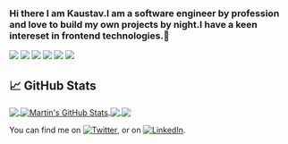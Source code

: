### Hi there I am Kaustav.I am a software engineer by profession and love to build my own projects by night.I have a keen intereset in frontend technologies.👋

![](https://img.shields.io/badge/ReactJS-informational?style=flat&logo=react&logoColor=white&color=2bbc8a)
![](https://img.shields.io/badge/Javascript-informational?style=flat&logo=javascript&logoColor=white&color=2bbc8a)
![](https://img.shields.io/badge/Java-informational?style=flat&logo=java&logoColor=white&color=2bbc8a)
![](https://img.shields.io/badge/Spring-informational?style=flat&logo=spring&logoColor=white&color=2bbc8a)
![](https://img.shields.io/badge/Nodejs-informational?style=flat&logo=nodejs&logoColor=white&color=2bbc8a)
![](https://img.shields.io/badge/MySQL-informational?style=flat&logo=mysql&logoColor=white&color=2bbc8a)



## &#x1f4c8; GitHub Stats

<a href="https://github.com/Youngwolf1810/Youngwolf1810">
  <img align="center" src="https://github-readme-stats.vercel.app/api/top-langs/?username=Youngwolf1810&hide=java,html&title_color=ffffff&text_color=c9cacc&icon_color=2bbc8a&bg_color=1d1f21" />
</a>
<a href="https://github.com/Youngwolf1810/Youngwolf1810">
  <img align="center" src="https://github-readme-stats.vercel.app/api?username=Youngwolf1810&show_icons=true&line_height=27&count_private=true&title_color=ffffff&text_color=c9cacc&icon_color=2bbc8a&bg_color=1d1f21" alt="Martin's GitHub Stats" />
</a>

<a href="https://github.com/Youngwolf1810/eCommerceApp">
  <img align="center" src="https://github-readme-stats.vercel.app/api/pin/?username=Youngwolf1810&repo=eCommerceApp&title_color=ffffff&text_color=c9cacc&icon_color=2bbc8a&bg_color=1d1f21" />
</a>


<a href="https://github.com/Youngwolf1810/Restaurant-review-website">
  <img align="center" src="https://github-readme-stats.vercel.app/api/pin/?username=Youngwolf1810&repo=Restaurant-review-website&title_color=ffffff&text_color=c9cacc&icon_color=2bbc8a&bg_color=1d1f21" />
</a>    

<!-- Actual text -->
You can find me on [![Twitter][1.2]][1], or on [![LinkedIn][2.2]][2].

<!-- Icons -->

[1.2]: http://i.imgur.com/wWzX9uB.png (twitter icon without padding)
[2.2]: https://raw.githubusercontent.com/MartinHeinz/MartinHeinz/master/linkedin-3-16.png (LinkedIn icon without padding)

<!-- Links to your social media accounts -->

[1]: https://twitter.com/Martin_Heinz_
[2]: https://www.linkedin.com/in/heinz-martin/
